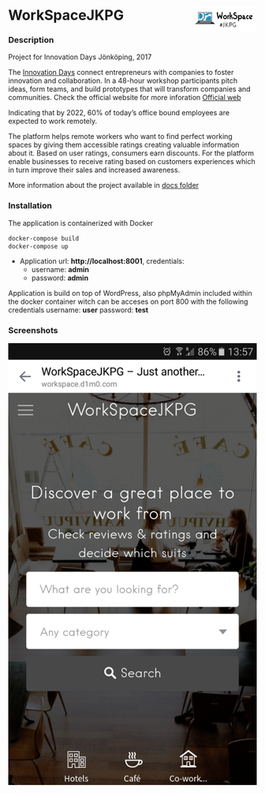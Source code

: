 WorkSpaceJKPG <a href=""><img src="docs/logo.gif" title="Logo" align="right" height="50" /></a> 
======

### Description
Project for Innovation Days Jönköping, 2017

The [Innovation Days](https://www.facebook.com/inndays/) connect entrepreneurs with companies to foster innovation and collaboration. In a 48-hour workshop participants pitch ideas, form teams, and build prototypes that will transform companies and communities. Check the official website for more inforation [Official web](http://innovationdays.org/)

Indicating that by 2022, 60% of today’s office bound employees are expected to work remotely.

The platform helps remote workers who want to find perfect working spaces by giving them accessible ratings creating valuable information about it. Based on user ratings, consumers earn discounts.
For the platform enable businesses to receive rating based on customers experiences which in turn improve their sales and increased awareness.

More information about the project available in [docs folder](https://github.com/atanasyanew/WorkSpaceJKPG/tree/master/docs/)

### Installation
The application is containerized with Docker
```
docker-compose build
docker-compose up
```

- Application url:  **http://localhost:8001**, credentials: 
	- username: **admin**
	- password: **admin**

Application is build on top of WordPress, also phpMyAdmin included within the docker container witch can be acceses on port 800 with the following credentials username: **user** password: **test**

### Screenshots

![HHIB](docs/screenshots/Screenshot_20170217.png "mobile")





